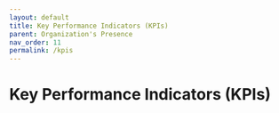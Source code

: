```yaml
---
layout: default
title: Key Performance Indicators (KPIs)
parent: Organization's Presence
nav_order: 11
permalink: /kpis
---
```


# Key Performance Indicators (KPIs)
